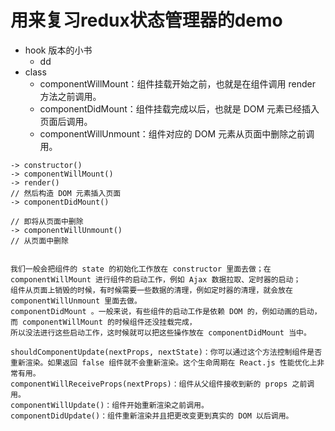 # 用来复习redux状态管理器的demo
+ hook 版本的小书
  + dd
+ class
  + componentWillMount：组件挂载开始之前，也就是在组件调用 render 方法之前调用。
  + componentDidMount：组件挂载完成以后，也就是 DOM 元素已经插入页面后调用。
  + componentWillUnmount：组件对应的 DOM 元素从页面中删除之前调用。
```text
-> constructor()
-> componentWillMount()
-> render()
// 然后构造 DOM 元素插入页面
-> componentDidMount()

// 即将从页面中删除
-> componentWillUnmount()
// 从页面中删除


我们一般会把组件的 state 的初始化工作放在 constructor 里面去做；在 componentWillMount 进行组件的启动工作，例如 Ajax 数据拉取、定时器的启动；
组件从页面上销毁的时候，有时候需要一些数据的清理，例如定时器的清理，就会放在 componentWillUnmount 里面去做。
componentDidMount 。一般来说，有些组件的启动工作是依赖 DOM 的，例如动画的启动，而 componentWillMount 的时候组件还没挂载完成，
所以没法进行这些启动工作，这时候就可以把这些操作放在 componentDidMount 当中。

shouldComponentUpdate(nextProps, nextState)：你可以通过这个方法控制组件是否重新渲染。如果返回 false 组件就不会重新渲染。这个生命周期在 React.js 性能优化上非常有用。
componentWillReceiveProps(nextProps)：组件从父组件接收到新的 props 之前调用。
componentWillUpdate()：组件开始重新渲染之前调用。
componentDidUpdate()：组件重新渲染并且把更改变更到真实的 DOM 以后调用。
```
